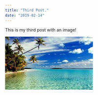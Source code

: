 ```yaml
---
title: "Third Post."
date: "2019-02-14"
---
```


This is my third post with an image!

![Beautiful Beach](images/beach.jpg)